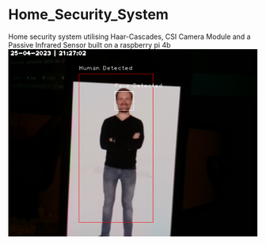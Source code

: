 # Home_Security_System
Home security system utilising Haar-Cascades, CSI Camera Module and a Passive Infrared Sensor built on a raspberry pi 4b
<br>
![Screenshot](screenshots//image_40e6192f-c26b-46cb-995f-243a9f865a4f.png)
